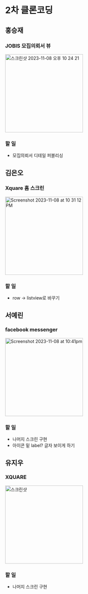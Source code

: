 # 2차 클론코딩
## 홍승재
### JOBIS 모집의뢰서 뷰
<img width="250" alt="스크린샷 2023-11-08 오후 10 24 21" src="https://github.com/Flutter-Study-in-DSM-2023/CloneCoding-2/assets/102791216/b3d29422-9309-465b-b503-12f5e924258a">

### 할 일
- 모집의뢰서 디테일 퍼블리싱

## 김은오
### Xquare 홈 스크린
<img width="250" alt="Screenshot 2023-11-08 at 10 31 12 PM" src="https://github.com/Flutter-Study-in-DSM-2023/CloneCoding-2/assets/103027173/1650c3a7-5dc6-44a7-b1d7-ef72a87e086c">


### 할 일
- row -> listview로 바꾸기


## 서예린
### facebook messenger
<img width="250" alt="Screenshot 2023-11-08 at 10:41pm" src="https://github.com/Flutter-Study-in-DSM-2023/CloneCoding-2/assets/127005534/da7552d2-673a-402b-897b-90812931d7b5">


### 할 일
- 나머지 스크린 구현
- 아이콘 밑 label? 글자 보이게 하기


## 유지우
### XQUARE
<img width="250" alt="스크린샷" src="https://github.com/Flutter-Study-in-DSM-2023/CloneCoding-2/assets/117673815/8dd793d1-abbc-43a0-a843-8d377d862564">

### 할 일
- 나머지 스크린 구현
